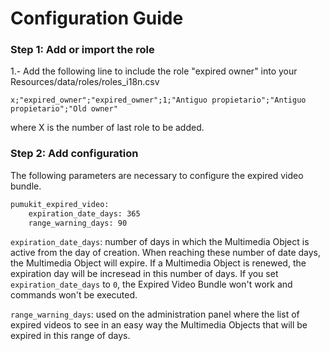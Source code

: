 Configuration Guide
===================

### Step 1: Add or import the role

1.- Add the following line to include the role "expired owner" into your Resources/data/roles/roles_i18n.csv

```
x;"expired_owner";"expired_owner";1;"Antiguo propietario";"Antiguo propietario";"Old owner"
```

where X is the number of last role to be added.


### Step 2: Add configuration

The following parameters are necessary to configure the expired video bundle.

```bash
pumukit_expired_video:
    expiration_date_days: 365
    range_warning_days: 90
```

`expiration_date_days`: number of days in which the Multimedia Object is active from the day of creation. When reaching these number of date days, the Multimedia Object will expire. If a Multimedia Object is renewed, the expiration day will be incresead in this number of days. If you set `expiration_date_days` to `0`, the Expired Video Bundle won't work and commands won't be executed.

`range_warning_days`: used on the administration panel where the list of expired videos to see in an easy way the Multimedia Objects that will be expired in this range of days.
